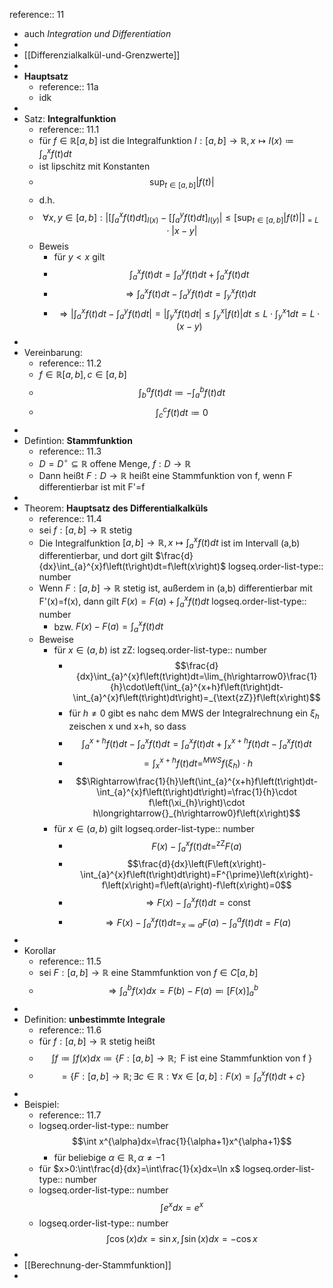 reference:: 11

- auch *Integration und Differentiation*
-
- [[Differenzialkalkül-und-Grenzwerte]]
-
- **Hauptsatz**
	- reference:: 11a
	- idk
-
- Satz: **Integralfunktion**
	- reference:: 11.1
	- für $f\in\mathbb{R}\left\lbrack a,b\right\rbrack$ ist die Integralfunktion $I:\left\lbrack a,b\right\rbrack\rightarrow\mathbb{R},x\mapsto I\left(x\right)\coloneqq\int_{a}^{x}f\left(t\right)dt$
	- ist lipschitz mit Konstanten
	- $$\sup_{t\in\left\lbrack a,b\right\rbrack}\left|f\left(t\right)\right|$$
	- d.h.
	- $$\forall x,y\in\left\lbrack a,b\right\rbrack:\left|\left\lbrack\int_{a}^{x}f\left(t\right)dt\right\rbrack_{I\left(x\right)}-\left\lbrack\int_{a}^{y}f\left(t\right)dt\right\rbrack_{I\left(y\right)}\right|\leq\left\lbrack\sup_{t\in\left\lbrack a,b\right\rbrack}\left|f\left(t\right)\right|\right\rbrack_{=L}\cdot\left|x-y\right|$$
	- Beweis
		- für $y<x$ gilt
		- $$\int_{a}^{x}f\left(t\right)dt=\int_{a}^{y}f\left(t\right)dt+\int_{a}^{x}f\left(t\right)dt$$
		- $$\Rightarrow\int_{a}^{x}f\left(t\right)dt-\int_{a}^{y}f\left(t\right)dt=\int_{y}^{x}f\left(t\right)dt$$
		- $$\Rightarrow\left|\int_{a}^{x}f\left(t\right)dt-\int_{a}^{y}f\left(t\right)dt\right|=\left|\int_{y}^{x}f\left(t\right)dt\right|\leq\int_{y}^{x}\left|f\left(t\right)\right|dt\leq L\cdot\int_{y}^{x}1dt=L\cdot\left(x-y\right)$$
-
- Vereinbarung:
	- reference:: 11.2
	- $f\in\mathbb{R}\left\lbrack a,b\right\rbrack,c\in\left\lbrack a,b\right\rbrack$
	- $$\int_{b}^{a}f\left(t\right)dt\coloneqq-\int_{a}^{b}f\left(t\right)dt$$
	- $$\int_{c}^{c}f\left(t\right)dt\coloneqq0$$
-
- Defintion: **Stammfunktion**
	- reference:: 11.3
	- $D=D^{\circ}\subseteq\mathbb{R}$ offene Menge, $f:D\rightarrow\mathbb{R}$
	- Dann heißt $F:D\rightarrow\mathbb{R}$ heißt eine Stammfunktion von f, wenn F differentierbar ist mit F'=f
-
- Theorem: **Hauptsatz des Differentialkalküls**
	- reference:: 11.4
	- sei $f:\left\lbrack a,b\right\rbrack\rightarrow\mathbb{R}$ stetig
	- Die Integralfunktion $\left\lbrack a,b\right\rbrack\rightarrow\mathbb{R},x\mapsto\int_{a}^{x}f\left(t\right)dt$ ist im Intervall (a,b) differentierbar, und dort gilt $\frac{d}{dx}\int_{a}^{x}f\left(t\right)dt=f\left(x\right)$
	  logseq.order-list-type:: number
	- Wenn $F:\left\lbrack a,b\right\rbrack\rightarrow\mathbb{R}$ stetig ist, außerdem in (a,b) differentierbar mit F'(x)=f(x), dann gilt $F\left(x\right)=F\left(a\right)+\int_{a}^{x}f\left(t\right)dt$
	  logseq.order-list-type:: number
		- bzw. $F\left(x\right)-F\left(a\right)=\int_{a}^{x}f\left(t\right)dt$
	- Beweise
		- für $x\in\left(a,b\right)$ ist zZ:
		  logseq.order-list-type:: number
			- $$\frac{d}{dx}\int_{a}^{x}f\left(t\right)dt=\lim_{h\rightarrow0}\frac{1}{h}\cdot\left(\int_{a}^{x+h}f\left(t\right)dt-\int_{a}^{x}f\left(t\right)dt\right)=_{\text{zZ}}f\left(x\right)$$
			- für $h\neq0$ gibt es nahc dem MWS der Integralrechnung ein $\xi_{h}$ zeischen x und x+h, so dass
			- $$\int_{a}^{x+h}f\left(t\right)dt-\int_{a}^{x}f\left(t\right)dt=\int_{a}^{x}f\left(t\right)dt+\int_{x}^{x+h}f\left(t\right)dt-\int_{a}^{x}f\left(t\right)dt$$
			- $$=\int_{x}^{x+h}f\left(t\right)dt=^{MWS}f\left(\xi_{h}\right)\cdot h$$
			- $$\Rightarrow\frac{1}{h}\left(\int_{a}^{x+h}f\left(t\right)dt-\int_{a}^{x}f\left(t\right)dt\right)=\frac{1}{h}\cdot f\left(\xi_{h}\right)\cdot h\longrightarrow{}_{h\rightarrow0}f\left(x\right)$$
		- für $x\in\left(a,b\right)$ gilt
		  logseq.order-list-type:: number
			- $$F\left(x\right)-\int_{a}^{x}f\left(t\right)dt=^{\text{zZ}}F\left(a\right)$$
			- $$\frac{d}{dx}\left(F\left(x\right)-\int_{a}^{x}f\left(t\right)dt\right)=F^{\prime}\left(x\right)-f\left(x\right)=f\left(a\right)-f\left(x\right)=0$$
			- $$\Rightarrow F\left(x\right)-\int_{a}^{x}f\left(t\right)dt=\text{const}$$
			- $$\Rightarrow F\left(x\right)-\int_{a}^{x}f\left(t\right)dt=_{x\coloneqq a}F\left(a\right)-\int_{a}^{a}f\left(t\right)dt=F\left(a\right)$$
-
- Korollar
	- reference:: 11.5
	- sei $F:\left\lbrack a,b\right\rbrack\rightarrow\mathbb{R}$ eine Stammfunktion von $f\in C\left\lbrack a,b\right\rbrack$
	- $$\Rightarrow\int_{a}^{b}f\left(x\right)dx=F\left(b\right)-F\left(a\right)\eqqcolon\left\lbrack F\left(x\right)\right\rbrack_{a}^{b}$$
-
- Definition: **unbestimmte Integrale**
	- reference:: 11.6
	- für $f:\left\lbrack a,b\right\rbrack\rightarrow\mathbb{R}$ stetig heißt
	- $$\int f\coloneqq\int f\left(x\right)dx\coloneqq\left\lbrace F:\left\lbrack a,b\right\rbrack\rightarrow\mathbb{R};\text{ F ist eine Stammfunktion von f }\right\rbrace$$
	- $$=\left\lbrace F:\left\lbrack a,b\right\rbrack\rightarrow\mathbb{R};\exists c\in\mathbb{R}:\forall x\in\left\lbrack a,b\right\rbrack:F\left(x\right)=\int_{a}^{x}f\left(t\right)dt+c\right\rbrace$$
-
- Beispiel:
	- reference:: 11.7
	- logseq.order-list-type:: number
	  $$\int x^{\alpha}dx=\frac{1}{\alpha+1}x^{\alpha+1}$$
		- für beliebige $\alpha\in\mathbb{R},\alpha\neq-1$
	- für $x>0:\int\frac{d}{dx}=\int\frac{1}{x}dx=\ln x$
	  logseq.order-list-type:: number
	- logseq.order-list-type:: number
	  $$\int e^{x}dx=e^{x}$$
	- logseq.order-list-type:: number
	  $$\int\cos\left(x\right)dx=\sin x,\int\sin\left(x\right)dx=-\cos x$$
-
- [[Berechnung-der-Stammfunktion]]
-